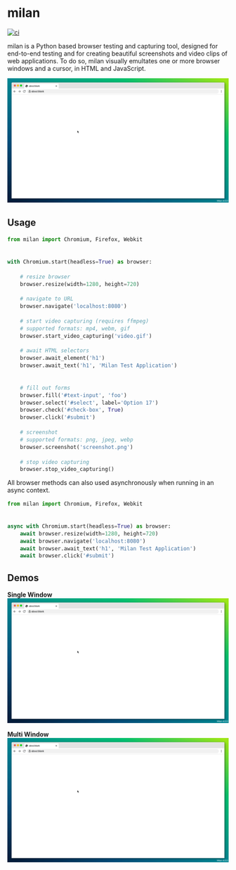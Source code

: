 # milan

[![ci](https://github.com/fscherf/milan/actions/workflows/ci.yml/badge.svg?branch=master)](https://github.com/fscherf/milan/actions/workflows/ci.yml)

milan is a Python based browser testing and capturing tool, designed for
end-to-end testing and for creating beautiful screenshots and video clips of
web applications. To do so, milan visually emultates one or more browser
windows and a cursor, in HTML and JavaScript.

![form-demo.gif](doc/form-demo.gif)

## Usage
```python
from milan import Chromium, Firefox, Webkit


with Chromium.start(headless=True) as browser:

    # resize browser
    browser.resize(width=1280, height=720)

    # navigate to URL
    browser.navigate('localhost:8080')

    # start video capturing (requires ffmpeg)
    # supported formats: mp4, webm, gif
    browser.start_video_capturing('video.gif')

    # await HTML selectors
    browser.await_element('h1')
    browser.await_text('h1', 'Milan Test Application')


    # fill out forms
    browser.fill('#text-input', 'foo')
    browser.select('#select', label='Option 17')
    browser.check('#check-box', True)
    browser.click('#submit')

    # screenshot
    # supported formats: png, jpeg, webp
    browser.screenshot('screenshot.png')

    # stop video capturing
    browser.stop_video_capturing()
```

All browser methods can also used asynchronously when running in an async
context.

```python
from milan import Chromium, Firefox, Webkit


async with Chromium.start(headless=True) as browser:
    await browser.resize(width=1280, height=720)
    await browser.navigate('localhost:8080')
    await browser.await_text('h1', 'Milan Test Application')
    await browser.click('#submit')
```


## Demos

**Single Window**
![form-demo.gif](doc/form-demo.gif)

**Multi Window**
![multi-window-demo.gif](doc/multi-window-demo.gif)
